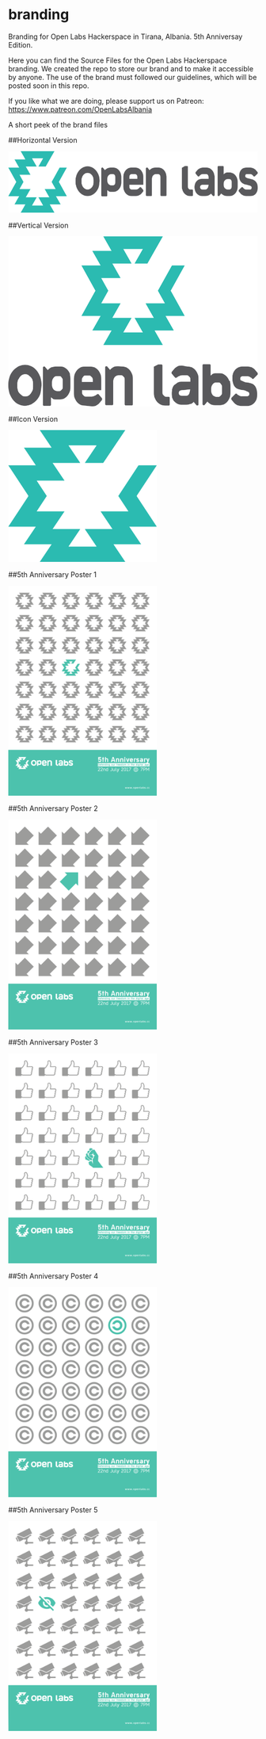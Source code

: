 # branding
Branding for Open Labs Hackerspace in Tirana, Albania. 5th Anniversay Edition.

Here you can find the Source Files for the Open Labs Hackerspace branding. We created the repo to store our brand and to make it accessible by anyone. The use of the brand must followed our guidelines, which will be posted soon in this repo.

If you like what we are doing, please support us on Patreon: https://www.patreon.com/OpenLabsAlbania

A short peek of the brand files

##Horizontal Version

<img src="https://raw.githubusercontent.com/OpenLabsHackerspace/branding/master/PNG/horizontal_color.png" width="598" height="124">
 
##Vertical Version

<img src="https://raw.githubusercontent.com/OpenLabsHackerspace/branding/master/PNG/vertical_color.png" width="598" height="343">

##Icon Version

<img src="https://raw.githubusercontent.com/OpenLabsHackerspace/branding/master/PNG/icon_color.png" width="300" height="266">

##5th Anniversary Poster 1

<img src="https://raw.githubusercontent.com/OpenLabsHackerspace/branding/master/5th%20Anniversary/Poster/PNG/Poster_1.png" width="300" height="424">

##5th Anniversary Poster 2

<img src="https://raw.githubusercontent.com/OpenLabsHackerspace/branding/master/5th%20Anniversary/Poster/PNG/Poster_2.png" width="300" height="424">

##5th Anniversary Poster 3

<img src="https://raw.githubusercontent.com/OpenLabsHackerspace/branding/master/5th%20Anniversary/Poster/PNG/Poster_3.png" width="300" height="424">

##5th Anniversary Poster 4

<img src="https://raw.githubusercontent.com/OpenLabsHackerspace/branding/master/5th%20Anniversary/Poster/PNG/Poster_4.png" width="300" height="424">

##5th Anniversary Poster 5

<img src="https://raw.githubusercontent.com/OpenLabsHackerspace/branding/master/5th%20Anniversary/Poster/PNG/Poster_5.png" width="300" height="424">

